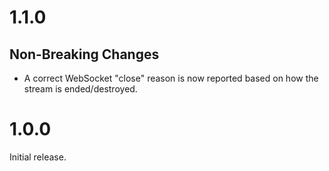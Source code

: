 # 1.1.0

## Non-Breaking Changes

- A correct WebSocket "close" reason is now reported based on how the stream is ended/destroyed.


# 1.0.0

Initial release.
